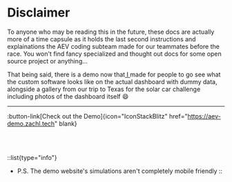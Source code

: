 # Disclaimer

To anyone who may be reading this in the future, these docs are actually more of a time capsule as it holds the last second instructions and explainations the AEV coding subteam made for our teammates before the race. You won't find fancy specialized and thought out docs for some open source project or anything...

That being said, there is a demo now that[ I ](https://zachl.tech)made for people to go see what the custom software looks like on the actual dashboard with dummy data, alongside a gallery from our trip to Texas for the solar car challenge including photos of the dashboard itself 😄

---

:button-link[Check out the Demo]{icon="IconStackBlitz" href="https://aev-demo.zachl.tech" blank}

<br><br>

::list{type="info"}
- P.S. The demo website's simulations aren't completely mobile friendly 
::